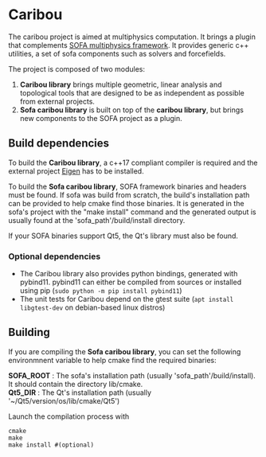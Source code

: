 # Caribou
The caribou project is aimed at multiphysics computation. 
It brings a plugin that complements [SOFA multiphysics framework](https://www.sofa-framework.org/). 
It provides generic c++ utilities, a set of sofa components such as solvers and forcefields.

The project is composed of two modules:
1. **Caribou library** brings multiple geometric, linear analysis and topological tools that are designed to 
be as independent as possible from external projects.
2. **Sofa caribou library** is built on top of the **caribou library**, but brings new components to
the SOFA project as a plugin. 

## Build dependencies
To build the **Caribou library**,  a c++17 compliant compiler is required and the external project [Eigen](http://eigen.tuxfamily.org/) has to be installed.

To build the **Sofa caribou library**, SOFA framework binaries and headers must be found. If sofa was build from scratch, 
the build's installation path can be provided to help cmake find those binaries. It is generated in the sofa's project 
with the "make install" command and the generated
output is usually found at the 'sofa_path'/build/install directory.

If your SOFA binaries support Qt5, the Qt's library must also be found.

### Optional dependencies
- The Caribou library also provides python bindings, generated with pybind11.
pybind11 can either be compiled from sources or installed using pip (`sudo python -m pip install pybind11`)
- The unit tests for Caribou depend on the gtest suite (`apt install libgtest-dev` on debian-based linux distros)

## Building

If you are compiling the **Sofa caribou library**, you can set the following environmnent variable
to help cmake find the required binaries:

**SOFA_ROOT** : The sofa's installation path (usually 'sofa_path'/build/install). It should contain the directory lib/cmake.\
**Qt5_DIR** : The Qt's installation path (usually '~/Qt5/version/os/lib/cmake/Qt5')

Launch the compilation process with
```
cmake
make
make install #(optional)
```
